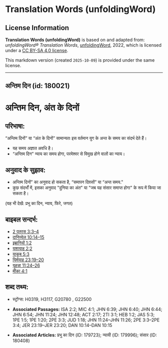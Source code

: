 # Translation Words (unfoldingWord)

## License Information

**Translation Words (unfoldingWord)** is based on and adapted from: _unfoldingWord® Translation Words_, [unfoldingWord](https://unfoldingword.org/utw), 2022, which is licensed under a [CC BY-SA 4.0 license](https://creativecommons.org/licenses/by-sa/4.0/legalcode.en).

This markdown version (created `2025-10-09`) is provided under the same license.



--------------------------------

## अन्तिम दिन (id: 180021)

अन्तिम दिन, अंत के दिनों
========================

परिभाषा:
--------

“अन्तिम दिनों” या “अंत के दिनों” सामान्यतः इस वर्तमान युग के अन्त के समय का संदर्भ देते हैं।

* यह समय अज्ञात अवधि है।
* “अन्तिम दिन” न्याय का समय होगा, परमेश्वर से विमुख होने वालों का न्याय।

अनुवाद के सुझाव:
----------------

* अन्तिम दिनों” का अनुवाद हो सकता है, “समापन दिवसों” या “अन्त समय."
* कुछ संदर्भों में, इसका अनुवाद "दुनिया का अंत" या "जब यह संसार समाप्त होगा" के रूप में किया जा सकता है।

(यह भी देखें: प्रभु का दिन, न्याय, फिरे, जगत)

बाइबल सन्दर्भ:
--------------

* [2 पतरस 3:3–4](https://ref.ly/2Pet0:0)
* [दानिय्येल 10:14–15](https://ref.ly/Dan10:14-Dan10:15)
* [इब्रानियों 1:2](https://ref.ly/Heb1:2)
* [यशायाह 2:2](https://ref.ly/Isa2:2)
* [याकूब 5:3](https://ref.ly/Jas5:3)
* [यिर्मयाह 23:19–20](https://ref.ly/Jer23:19-Jer23:20)
* [यूहन्ना 11:24–26](https://ref.ly/John11:24-John11:26)
* [मीका 4:1](https://ref.ly/Mic4:1)

शब्द तथ्य:
----------

* स्ट्रोंग्स: H0319, H3117, G20780 , G22500

* **Associated Passages:** ISA 2:2; MIC 4:1; JHN 6:39; JHN 6:40; JHN 6:44; JHN 6:54; JHN 11:24; JHN 12:48; ACT 2:17; 2TI 3:1; HEB 1:2; JAS 5:3; 1PE 1:5; 1PE 1:20; 2PE 3:3; JUD 1:18; JHN 11:24–JHN 11:26; 2PE 3:3–2PE 3:4; JER 23:19–JER 23:20; DAN 10:14–DAN 10:15
* **Associated Articles:** प्रभु का दिन (ID: 179723); न्यायी (ID: 179996); संसार (ID: 180408)

